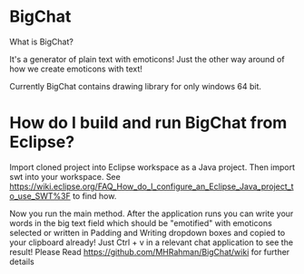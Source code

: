# BigChat

What is BigChat?

It's a generator of plain text with emoticons! Just the other way around of how we create emoticons with text!

Currently BigChat contains drawing library for only windows 64 bit.
# How do I build and run BigChat from Eclipse?
Import cloned project into Eclipse workspace as a Java project.
Then import swt into your workspace. See https://wiki.eclipse.org/FAQ_How_do_I_configure_an_Eclipse_Java_project_to_use_SWT%3F to find how.

Now you run the main method.
After the application runs you can write your words in the big text field which should be "emotified" with emoticons selected or written in Padding and Writing dropdown boxes and copied to your clipboard already! Just Ctrl + v in a relevant chat application to see the result!
Please Read https://github.com/MHRahman/BigChat/wiki for further details
